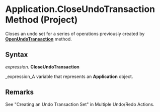 
# Application.CloseUndoTransaction Method (Project)

Closes an undo set for a series of operations previously created by  **[OpenUndoTransaction](b94b2c87-786c-46d6-50d3-d20614493f8f.md)** method.


## Syntax

 _expression_. **CloseUndoTransaction**

 _expression_A variable that represents an  **Application** object.


## Remarks

See "Creating an Undo Transaction Set" in Multiple Undo/Redo Actions.


